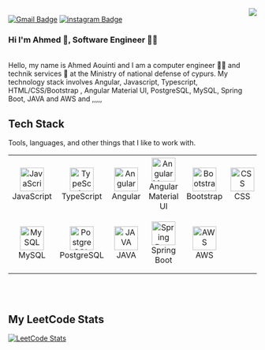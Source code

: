 <img align="right" src="https://visitor-badge.laobi.icu/badge?page_id=ahmed-aouinti.ahmed-aouinti">

[![Gmail Badge](https://img.shields.io/badge/-Gmail-c14438?style=flat-square&logo=Gmail&logoColor=white&link=mailto:awintiahmed2017@gmail.com)](mailto:ahmed.berkote@gmail.com)
[![instagram Badge](https://img.shields.io/badge/-Whatsapp-4CA143?style=flat-square&labelColor=4CA143&logo=whatsapp&logoColor=white&link=https://api.whatsapp.com/send?phone=0021656132172&text=Hello!👋)](https://api.whatsapp.com/send?phone=0021693094444&text=Hello!👋)

### Hi I'm Ahmed 👋, Software Engineer 🧑‍💻
<br/>
Hello, my name is Ahmed Aouinti and I am a computer engineer 🧑‍💻 and technik services 👮 at the Ministry of national defense of cypurs. My technology stack involves Angular, Javascript, Typescript, HTML/CSS/Bootstrap , Angular Material UI, PostgreSQL, MySQL, Spring Boot, JAVA and AWS and ,,,,,
<br/>

<h2 align="left" id="tech">Tech Stack</h2>

Tools, languages, and other things that I like to work with.
<table>
  <tr>
   <td align="center" width="120" height="120">
        <img src="https://raw.githubusercontent.com/MacroPower/MacroPower/master/img/javascript-original.svg" width="48" height="48" alt="JavaScript" />
      <br>JavaScript
    </td>
    <td align="center" width="120" height="120">
        <img src="https://raw.githubusercontent.com/MacroPower/MacroPower/master/img/typescript-original.svg" width="48" height="48" alt="TypeScript" />
      <br>TypeScript
    </td>
     <td align="center" width="120" height="120">
        <img src="https://angular.io/assets/images/logos/angular/angular.svg" width="48" height="48" alt="Angular" />
      <br>Angular
    </td>
    <td align="center" width="120" height="120"> 
        <img src="https://ih1.redbubble.net/image.830028208.7543/st,small,507x507-pad,600x600,f8f8f8.u2.jpg" width="48" height="48" alt="Angular Material UI" />
      <br>Angular Material UI
    </td>
    <td align="center" width="120" height="120">
      <img src="https://cdn.worldvectorlogo.com/logos/bootstrap-4.svg" width="48" height="48" alt="Bootstrap" />
      <br>Bootstrap
    </td>
     </td>
        <td align="center" width="120" height="120">
        <img src="https://upload.wikimedia.org/wikipedia/commons/thumb/6/62/CSS3_logo.svg/800px-CSS3_logo.svg.png" width="48" height="48" alt="CSS" />
      <br>CSS
    </td>
  </tr>
  <tr>
    <td align="center" width="120" height="120">
        <img src="https://upload.wikimedia.org/wikipedia/fr/thumb/6/62/MySQL.svg/1280px-MySQL.svg.png" width="48" height="48" alt="MySQL" />
      <br>MySQL
  </td>
    <td align="center" width="120" height="120">
        <img src="https://wiki.postgresql.org/images/3/30/PostgreSQL_logo.3colors.120x120.png" width="48" height="48" alt="PostgreSQL" />
      <br>PostgreSQL
  </td>
   <td align="center" width="120" height="120">
        <img src="https://seeklogo.com/images/J/java-logo-7F8B35BAB3-seeklogo.com.png" width="48" height="48" alt="JAVA" />
      <br>JAVA
    </td>
      <td align="center" width="120" height="120">
        <img src="https://upload.wikimedia.org/wikipedia/commons/thumb/7/79/Spring_Boot.svg/512px-Spring_Boot.svg.png" width="48" height="48" alt="Spring Boot" />
      <br>Spring Boot
    </td>
     <td align="center" width="120" height="120">
        <img src="https://static-00.iconduck.com/assets.00/aws-icon-2048x2048-274bm1xi.png" width="48" height="48" alt="AWS" />
      <br>AWS
    </td>
  </tr>
</table>
<br></br>

<h2 align="left">My LeetCode Stats</h2>

[![LeetCode Stats](https://leetcard.jacoblin.cool/ahmedaouinti?theme=dark&font=Cantarell&ext=heatmap)](https://leetcode.com/HBKWOLF)

 

